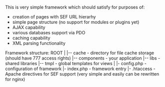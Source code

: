 This is very simple framework which should satisfy for purposes of:
- creation of pages with SEF URL hierarhy
- simple page structure (no support for modules or plugins yet)
- AJAX capability
- various databases support via PDO
- caching capability
- XML parsing functionality

Framework structure:
ROOT
|
|-- cache       - directory for file cache storage (should have 777 access rights)
|-- components  - your application 
|-- libs        - shared libraries
|-- tmpl        - global templates for views
|
|- config.php   - configuration of framework
|- index.php    - framework entry
|- .htaccess    - Apache directives for SEF support (very simple and easily can be rewritten for nginx)